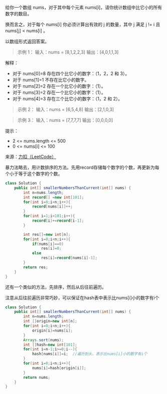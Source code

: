 给你一个数组 nums，对于其中每个元素 nums[i]，请你统计数组中比它小的所有数字的数目。

换而言之，对于每个 nums[i] 你必须计算出有效的 j 的数量，其中 j 满足 j != i 且 nums[j] < nums[i] 。

以数组形式返回答案。

 

>示例 1：
输入：nums = [8,1,2,2,3]
输出：[4,0,1,1,3]

解释： 
- 对于 nums[0]=8 存在四个比它小的数字：（1，2，2 和 3）。 
- 对于 nums[1]=1 不存在比它小的数字。
- 对于 nums[2]=2 存在一个比它小的数字：（1）。 
- 对于 nums[3]=2 存在一个比它小的数字：（1）。 
- 对于 nums[4]=3 存在三个比它小的数字：（1，2 和 2）。

>示例 2：
输入：nums = [6,5,4,8]
输出：[2,1,0,3]

>示例 3：
输入：nums = [7,7,7,7]
输出：[0,0,0,0]
 

提示：

- 2 <= nums.length <= 500
- 0 <= nums[i] <= 100

来源：[力扣（LeetCode）](https://leetcode-cn.com/problems/how-many-numbers-are-smaller-than-the-current-number)

暴力法略去，用计数排序的方法。先用record存储每个数字的个数，再更新为每个小于等于这个数字的个数。

```java
class Solution {
    public int[] smallerNumbersThanCurrent(int[] nums) {
        int n=nums.length;
        int record[] =new int[101];
        for(int i=0;i<n;i++){
            record[nums[i]]++;
        }
        for(int i=1;i<101;i++){
            record[i]+=record[i-1];
        }

        int res[]=new int[n];
        for(int i=0;i<n;i++){
            if(nums[i]==0)
                res[i]=0;
            else
                res[i]=record[nums[i]-1];
        }
        return res;
    }
}
```

还有一个类似的方法，先排序，然后从后往前遍历。

注意从后往前遍历非常巧妙，可以保证在hash表中表示比nums[i]小的数字有i个

```java
class Solution {
    public int[] smallerNumbersThanCurrent(int[] nums) {
        int n=nums.length;
        int []origin=new int[n];
        for(int i=0;i<n;i++){
            origin[i]=nums[i];
        }
        Arrays.sort(nums);
        int []hash=new int[101];
        for(int i=n-1;i>=0;i--){
            hash[nums[i]]=i;  //遍历到头，表示比nums[i]小的数字有i个
        }
        for(int i=0;i<n;i++){
            nums[i]=hash[origin[i]];
        }
        return nums;
    }
}
```
